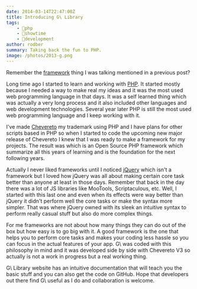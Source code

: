 ```yaml
---
date: 2014-03-14T22:47:00Z
title: Introducing G\ Library
tags:
    - 🐘php
    - 🤯showtime
    - 🔬development
author: rodber
summary: Taking back the fun to PHP.
image: /photos/2013-g.png
---
```


Remember the [framework](../2013/2013-09-02-the-g-library.md) thing I was talking mentioned in a previous post?

Long time ago I started to learn and working with [PHP](https://php.net/). It started mostly because I needed a way to make real my ideas and it was the most used web programming language in that days. It was a self learned thing which was actually a very long process and it also included other languages and web development technologies. Several year later PHP is still the most used web programming language and I keep working with it.

I've made [Chevereto](https://chevereto.com/) my trademark using PHP and I have plans for other scripts based in PHP so when I started to code the upcoming new major release of Chevereto I knew that I was ready to make a framework for my projects. The result was which is an Open Source PHP framework which summarize all this years of learning and is the foundation for the next following years.

Actually I never liked frameworks until I noticed [jQuery](https://jquery.com/) which isn't a framework but I loved how jQuery was all about making certain core task better than anyone at least in those days. Remember that back in the day there was a lot of JS libraries like MooTools, Scriptaculous, etc. Well, I started with this last one and even when its effects were way better than jQuery it didn't perform well the core tasks or make the syntax more simpler. That was where jQuery owned with its sleek an intuitive syntax to perform really casual stuff but also do more complex things.

For me frameworks are not about how many things they can do out of the box but how easy is to go big with it. A good framework is the one that helps you to perform core tasks and makes your coding less hassle so you can focus in the actual features of your app. G\ was coded with this philosophy in mind and it was developed side by side with Chevereto V3 so actually is not a work in progress but a real working thing.

G\ Library website has an intuitive documentation that will teach you the basic stuff and you can also get the code on GitHub. Hope that developers out there find G\ useful as I do and collaboration is welcome.
